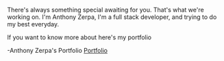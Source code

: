 There's always something special awaiting for you. That's what we're working on.
I'm Anthony Zerpa, I'm a full stack developer, and trying to do my best everyday.

If you want to know more about here's my portfolio

-Anthony Zerpa's Portfolio 
[Portfolio](https://anthony.breadriuss.store)
